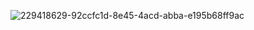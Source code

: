 ![229418629-92ccfc1d-8e45-4acd-abba-e195b68ff9ac](https://github.com/MorganDPickens/MorganDPickens/assets/144762064/7cc0b920-1443-4e6a-a5f6-bb353b2ed075)




<!--
**MorganDPickens/MorganDPickens** is a ✨ _special_ ✨ repository because its `README.md` (this file) appears on your GitHub profile.

Here are some ideas to get you started:

- 🔭 I’m currently working on ...
- 🌱 I’m currently learning ...
- 👯 I’m looking to collaborate on ...
- 🤔 I’m looking for help with ...
- 💬 Ask me about ...
- 📫 How to reach me: ...
- 😄 Pronouns: ...
- ⚡ Fun fact: ...
-->
